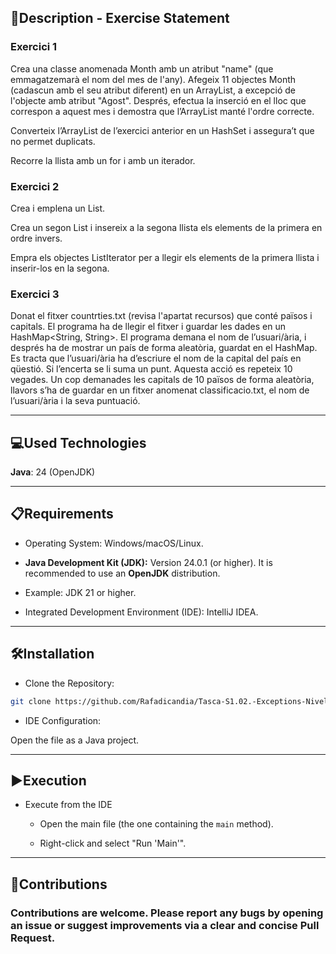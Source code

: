 

## 📄Description - Exercise Statement

### Exercici 1
Crea una classe anomenada Month amb un atribut "name" (que emmagatzemarà el nom del mes de l'any). Afegeix 11 objectes Month (cadascun amb el seu atribut diferent) en un ArrayList, a excepció de l'objecte amb atribut "Agost". Després, efectua la inserció en el lloc que correspon a aquest mes i demostra que l’ArrayList manté l'ordre correcte.

Converteix l’ArrayList de l’exercici anterior en un HashSet i assegura’t que no permet duplicats.

Recorre la llista amb un for i amb un iterador.

### Exercici 2
Crea i emplena un List<Integer>.

Crea un segon List<Integer> i insereix a la segona llista els elements de la primera en ordre invers.

Empra els objectes ListIterator per a llegir els elements de la primera llista i inserir-los en la segona. 

### Exercici 3
Donat el fitxer countrties.txt (revisa l'apartat recursos) que conté països i capitals. El programa ha de llegir el fitxer i guardar les dades en un HashMap<String, String>. El programa demana el nom de l’usuari/ària, i després ha de mostrar un país de forma aleatòria, guardat en el HashMap. Es tracta que l’usuari/ària ha d’escriure el nom de la capital del país en qüestió. Si l’encerta se li suma un punt. Aquesta acció es repeteix 10 vegades. Un cop demanades les capitals de 10 països de forma aleatòria, llavors s’ha de guardar en un fitxer anomenat classificacio.txt, el nom de l’usuari/ària i la seva puntuació.

-----

## 💻Used Technologies

**Java**: 24 (OpenJDK)

-----

## 📋Requirements

- Operating System: Windows/macOS/Linux.

- **Java Development Kit (JDK):** Version 24.0.1 (or higher). It is recommended to use an **OpenJDK** distribution.

- Example: JDK 21 or higher.

- Integrated Development Environment (IDE): IntelliJ IDEA.

-----

## 🛠️Installation

- Clone the Repository:


```bash
git clone https://github.com/Rafadicandia/Tasca-S1.02.-Exceptions-Nivell2.git
```

- IDE Configuration:

Open the file as a Java project.

-----

## ▶️Execution

- Execute from the IDE
    - Open the main file (the one containing the `main` method).

    - Right-click and select "Run 'Main'".

-----

## 🤝Contributions

### Contributions are welcome. Please report any bugs by opening an issue or suggest improvements via a clear and concise Pull Request.